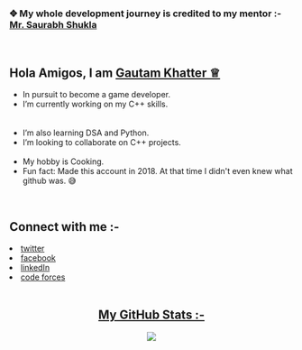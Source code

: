 

### ✥ My whole development journey is credited to my mentor :- <a href="https://www.youtube.com/user/saurabhexponent1">Mr. Saurabh Shukla</a>
<br>

## Hola Amigos, I am <a href="https://www.codechef.com/users/luffy_7">Gautam Khatter ♕</a>

  -  In pursuit to become a game developer.</li>
  -  I’m currently working on my C++ skills.</li>
<br></br>
  -  I’m also learning DSA and Python.
  -  I’m looking to collaborate on C++ projects.
<br></br>
  -  My hobby is Cooking.
  -  Fun fact: Made this account in 2018. At that time I didn't even knew what github was. 😅
 
 <br>
 <h2>Connect with me :-</h2>
 <li> <a href="https://twitter.com/gautamkhatter_7"> twitter</a></li>
 <li> <a href="https://www.facebook.com/khattergautam7"> facebook</a></li>
 <li> <a href="https://www.linkedin.com/in/gautamkhatter-7"> linkedIn</a></li>
 <li> <a href="https://codeforces.com/profile/luffy.07">code forces</li>
<br>
<h2 style="text-align:center">My GitHub Stats :- </h2>
<p align="center"><img src = "https://github-readme-stats.vercel.app/api?username=gautam-07&&show_icons=true&title_color=d31336&icon_color=820f15&text_color=def4e4&bg_color=000000">
